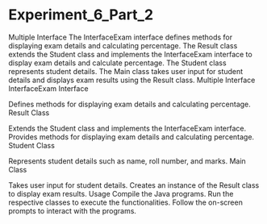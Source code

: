 # Experiment_6_Part_2

Multiple Interface The InterfaceExam interface defines methods for displaying exam details and calculating percentage. The Result class extends the Student class and implements the InterfaceExam interface to display exam details and calculate percentage. The Student class represents student details. The Main class takes user input for student details and displays exam results using the Result class.
Multiple Interface InterfaceExam Interface

Defines methods for displaying exam details and calculating percentage. Result Class

Extends the Student class and implements the InterfaceExam interface. Provides methods for displaying exam details and calculating percentage. Student Class

Represents student details such as name, roll number, and marks. Main Class

Takes user input for student details. Creates an instance of the Result class to display exam results. Usage Compile the Java programs. Run the respective classes to execute the functionalities. Follow the on-screen prompts to interact with the programs.
